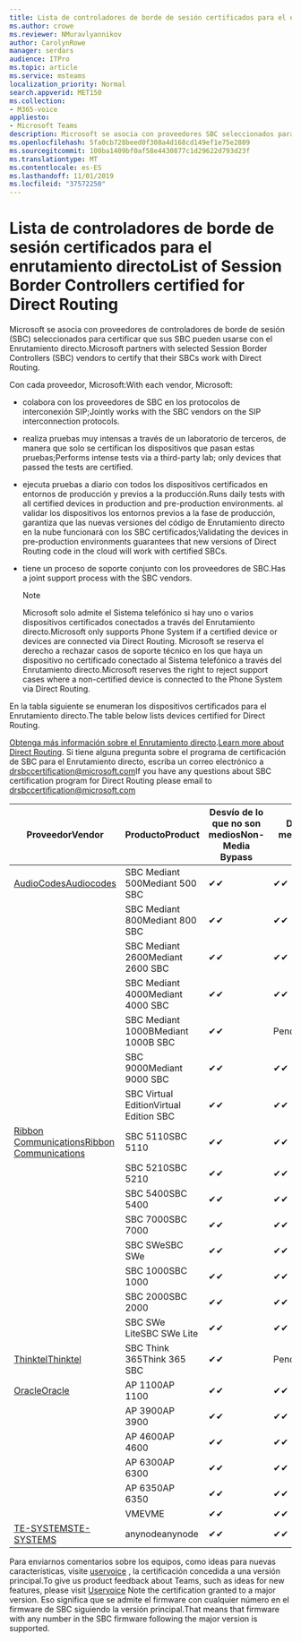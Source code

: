 ```yaml
---
title: Lista de controladores de borde de sesión certificados para el enrutamiento directo
ms.author: crowe
ms.reviewer: NMuravlyannikov
author: CarolynRowe
manager: serdars
audience: ITPro
ms.topic: article
ms.service: msteams
localization_priority: Normal
search.appverid: MET150
ms.collection:
- M365-voice
appliesto:
- Microsoft Teams
description: Microsoft se asocia con proveedores SBC seleccionados para certificar que sus SBC pueden usarse con el Enrutamiento directo.
ms.openlocfilehash: 5fa0cb728beed0f308a4d168cd149ef1e75e2809
ms.sourcegitcommit: 100ba1409bf0af58e4430877c1d29622d793d23f
ms.translationtype: MT
ms.contentlocale: es-ES
ms.lasthandoff: 11/01/2019
ms.locfileid: "37572250"
---
```

# <a name="list-of-session-border-controllers-certified-for-direct-routing"></a><span data-ttu-id="e4b59-103">Lista de controladores de borde de sesión certificados para el enrutamiento directo</span><span class="sxs-lookup"><span data-stu-id="e4b59-103">List of Session Border Controllers certified for Direct Routing</span></span>

<span data-ttu-id="e4b59-104">Microsoft se asocia con proveedores de controladores de borde de sesión (SBC) seleccionados para certificar que sus SBC pueden usarse con el Enrutamiento directo.</span><span class="sxs-lookup"><span data-stu-id="e4b59-104">Microsoft partners with selected Session Border Controllers (SBC) vendors to certify that their SBCs work with Direct Routing.</span></span> 

<span data-ttu-id="e4b59-105">Con cada proveedor, Microsoft:</span><span class="sxs-lookup"><span data-stu-id="e4b59-105">With each vendor, Microsoft:</span></span> 

- <span data-ttu-id="e4b59-106">colabora con los proveedores de SBC en los protocolos de interconexión SIP;</span><span class="sxs-lookup"><span data-stu-id="e4b59-106">Jointly works with the SBC vendors on the SIP interconnection protocols.</span></span>
- <span data-ttu-id="e4b59-107">realiza pruebas muy intensas a través de un laboratorio de terceros, de manera que solo se certifican los dispositivos que pasan estas pruebas;</span><span class="sxs-lookup"><span data-stu-id="e4b59-107">Performs intense tests via a third-party lab; only devices that passed the tests are certified.</span></span> 
- <span data-ttu-id="e4b59-108">ejecuta pruebas a diario con todos los dispositivos certificados en entornos de producción y previos a la producción.</span><span class="sxs-lookup"><span data-stu-id="e4b59-108">Runs daily tests with all certified devices in production and pre-production environments.</span></span> <span data-ttu-id="e4b59-109">al validar los dispositivos los entornos previos a la fase de producción, garantiza que las nuevas versiones del código de Enrutamiento directo en la nube funcionará con los SBC certificados;</span><span class="sxs-lookup"><span data-stu-id="e4b59-109">Validating the devices in pre-production environments guarantees that new versions of Direct Routing code in the cloud will work with certified SBCs.</span></span> 
- <span data-ttu-id="e4b59-110">tiene un proceso de soporte conjunto con los proveedores de SBC.</span><span class="sxs-lookup"><span data-stu-id="e4b59-110">Has a joint support process with the SBC vendors.</span></span>


  > [!NOTE]
  > <span data-ttu-id="e4b59-111">Microsoft solo admite el Sistema telefónico si hay uno o varios dispositivos certificados conectados a través del Enrutamiento directo.</span><span class="sxs-lookup"><span data-stu-id="e4b59-111">Microsoft only supports Phone System if a certified device or devices are connected via Direct Routing.</span></span> <span data-ttu-id="e4b59-112">Microsoft se reserva el derecho a rechazar casos de soporte técnico en los que haya un dispositivo no certificado conectado al Sistema telefónico a través del Enrutamiento directo.</span><span class="sxs-lookup"><span data-stu-id="e4b59-112">Microsoft reserves the right to reject support cases where a non-certified device is connected to the Phone System via Direct Routing.</span></span> 

<span data-ttu-id="e4b59-113">En la tabla siguiente se enumeran los dispositivos certificados para el Enrutamiento directo.</span><span class="sxs-lookup"><span data-stu-id="e4b59-113">The table below lists devices certified for Direct Routing.</span></span> 

<span data-ttu-id="e4b59-114">[Obtenga más información sobre el Enrutamiento directo](https://aka.ms/dr).</span><span class="sxs-lookup"><span data-stu-id="e4b59-114">[Learn more about Direct Routing](https://aka.ms/dr).</span></span> <span data-ttu-id="e4b59-115">Si tiene alguna pregunta sobre el programa de certificación de SBC para el Enrutamiento directo, escriba un correo electrónico a drsbccertification@microsoft.com</span><span class="sxs-lookup"><span data-stu-id="e4b59-115">If you have any questions about SBC certification program for Direct Routing please email to drsbccertification@microsoft.com</span></span>


|                                                       <span data-ttu-id="e4b59-116">Proveedor</span><span class="sxs-lookup"><span data-stu-id="e4b59-116">Vendor</span></span>                                                        |       <span data-ttu-id="e4b59-117">Producto</span><span class="sxs-lookup"><span data-stu-id="e4b59-117">Product</span></span>       | <span data-ttu-id="e4b59-118">Desvío de lo que no son medios</span><span class="sxs-lookup"><span data-stu-id="e4b59-118">Non-Media Bypass</span></span> | <span data-ttu-id="e4b59-119">Desvío de medios</span><span class="sxs-lookup"><span data-stu-id="e4b59-119">Media Bypass</span></span> | <span data-ttu-id="e4b59-120">Versión de software</span><span class="sxs-lookup"><span data-stu-id="e4b59-120">Software Version</span></span> |
|---------------------------------------------------------------------------------------------------------------------|---------------------|------------------|--------------|------------------|
| [<span data-ttu-id="e4b59-121">AudioCodes</span><span class="sxs-lookup"><span data-stu-id="e4b59-121">Audiocodes</span></span>](https://www.audiocodes.com/solutions-products/products/products-for-microsoft-365/direct-routing-for-microsoft-teams) |   <span data-ttu-id="e4b59-122">SBC Mediant 500</span><span class="sxs-lookup"><span data-stu-id="e4b59-122">Mediant 500 SBC</span></span>   |     <span data-ttu-id="e4b59-123">&#10004;</span><span class="sxs-lookup"><span data-stu-id="e4b59-123">&#10004;</span></span>     |   <span data-ttu-id="e4b59-124">&#10004;</span><span class="sxs-lookup"><span data-stu-id="e4b59-124">&#10004;</span></span>    |  <span data-ttu-id="e4b59-125">7.20 a. 250</span><span class="sxs-lookup"><span data-stu-id="e4b59-125">7.20A.250</span></span>   |
|                                                                                                                     |   <span data-ttu-id="e4b59-126">SBC Mediant 800</span><span class="sxs-lookup"><span data-stu-id="e4b59-126">Mediant 800 SBC</span></span>   |     <span data-ttu-id="e4b59-127">&#10004;</span><span class="sxs-lookup"><span data-stu-id="e4b59-127">&#10004;</span></span>     |   <span data-ttu-id="e4b59-128">&#10004;</span><span class="sxs-lookup"><span data-stu-id="e4b59-128">&#10004;</span></span>     |  <span data-ttu-id="e4b59-129">7.20 a. 250</span><span class="sxs-lookup"><span data-stu-id="e4b59-129">7.20A.250</span></span>   |
|                                                                                                                     |  <span data-ttu-id="e4b59-130">SBC Mediant 2600</span><span class="sxs-lookup"><span data-stu-id="e4b59-130">Mediant 2600 SBC</span></span>   |     <span data-ttu-id="e4b59-131">&#10004;</span><span class="sxs-lookup"><span data-stu-id="e4b59-131">&#10004;</span></span>     |   <span data-ttu-id="e4b59-132">&#10004;</span><span class="sxs-lookup"><span data-stu-id="e4b59-132">&#10004;</span></span>    |  <span data-ttu-id="e4b59-133">7.20 a. 250</span><span class="sxs-lookup"><span data-stu-id="e4b59-133">7.20A.250</span></span>   |
|                                                                                                                     |  <span data-ttu-id="e4b59-134">SBC Mediant 4000</span><span class="sxs-lookup"><span data-stu-id="e4b59-134">Mediant 4000 SBC</span></span>   |     <span data-ttu-id="e4b59-135">&#10004;</span><span class="sxs-lookup"><span data-stu-id="e4b59-135">&#10004;</span></span>     |   <span data-ttu-id="e4b59-136">&#10004;</span><span class="sxs-lookup"><span data-stu-id="e4b59-136">&#10004;</span></span>     |  <span data-ttu-id="e4b59-137">7.20 a. 250</span><span class="sxs-lookup"><span data-stu-id="e4b59-137">7.20A.250</span></span>   |
|                                                                                                                     | <span data-ttu-id="e4b59-138">SBC Mediant 1000B</span><span class="sxs-lookup"><span data-stu-id="e4b59-138">Mediant 1000B  SBC</span></span>  |     <span data-ttu-id="e4b59-139">&#10004;</span><span class="sxs-lookup"><span data-stu-id="e4b59-139">&#10004;</span></span>     |   <span data-ttu-id="e4b59-140">Pending</span><span class="sxs-lookup"><span data-stu-id="e4b59-140">Pending</span></span>     |  <span data-ttu-id="e4b59-141">7.20 a. 250</span><span class="sxs-lookup"><span data-stu-id="e4b59-141">7.20A.250</span></span>  |
|                                                                                                                     | <span data-ttu-id="e4b59-142">SBC 9000</span><span class="sxs-lookup"><span data-stu-id="e4b59-142">Mediant 9000  SBC</span></span>  |     <span data-ttu-id="e4b59-143">&#10004;</span><span class="sxs-lookup"><span data-stu-id="e4b59-143">&#10004;</span></span>     |   <span data-ttu-id="e4b59-144">&#10004;</span><span class="sxs-lookup"><span data-stu-id="e4b59-144">&#10004;</span></span>     |  <span data-ttu-id="e4b59-145">7.20 a. 250</span><span class="sxs-lookup"><span data-stu-id="e4b59-145">7.20A.250</span></span>   |                                                                       
|                                                                                                                     | <span data-ttu-id="e4b59-146">SBC Virtual Edition</span><span class="sxs-lookup"><span data-stu-id="e4b59-146">Virtual Edition SBC</span></span> |     <span data-ttu-id="e4b59-147">&#10004;</span><span class="sxs-lookup"><span data-stu-id="e4b59-147">&#10004;</span></span>     |   <span data-ttu-id="e4b59-148">&#10004;</span><span class="sxs-lookup"><span data-stu-id="e4b59-148">&#10004;</span></span>     |  <span data-ttu-id="e4b59-149">7.20 a. 250</span><span class="sxs-lookup"><span data-stu-id="e4b59-149">7.20A.250</span></span> |
|  [<span data-ttu-id="e4b59-150">Ribbon Communications</span><span class="sxs-lookup"><span data-stu-id="e4b59-150">Ribbon Communications</span></span>](https://ribboncommunications.com/solutions/enterprise-solutions/microsoft-skype-business)  |      <span data-ttu-id="e4b59-151">SBC 5110</span><span class="sxs-lookup"><span data-stu-id="e4b59-151">SBC 5110</span></span>       |     <span data-ttu-id="e4b59-152">&#10004;</span><span class="sxs-lookup"><span data-stu-id="e4b59-152">&#10004;</span></span>     |   <span data-ttu-id="e4b59-153">&#10004;</span><span class="sxs-lookup"><span data-stu-id="e4b59-153">&#10004;</span></span>    |       <span data-ttu-id="e4b59-154">V6.2</span><span class="sxs-lookup"><span data-stu-id="e4b59-154">V6.2</span></span>       |
|                                                                                                                     |      <span data-ttu-id="e4b59-155">SBC 5210</span><span class="sxs-lookup"><span data-stu-id="e4b59-155">SBC 5210</span></span>       |     <span data-ttu-id="e4b59-156">&#10004;</span><span class="sxs-lookup"><span data-stu-id="e4b59-156">&#10004;</span></span>     |  <span data-ttu-id="e4b59-157">&#10004;</span><span class="sxs-lookup"><span data-stu-id="e4b59-157">&#10004;</span></span>    |       <span data-ttu-id="e4b59-158">V6.2</span><span class="sxs-lookup"><span data-stu-id="e4b59-158">V6.2</span></span>       |
|                                                                                                                     |      <span data-ttu-id="e4b59-159">SBC 5400</span><span class="sxs-lookup"><span data-stu-id="e4b59-159">SBC 5400</span></span>       |     <span data-ttu-id="e4b59-160">&#10004;</span><span class="sxs-lookup"><span data-stu-id="e4b59-160">&#10004;</span></span>     |   <span data-ttu-id="e4b59-161">&#10004;</span><span class="sxs-lookup"><span data-stu-id="e4b59-161">&#10004;</span></span>   |       <span data-ttu-id="e4b59-162">V6.2</span><span class="sxs-lookup"><span data-stu-id="e4b59-162">V6.2</span></span>       |
|                                                                                                                     |      <span data-ttu-id="e4b59-163">SBC 7000</span><span class="sxs-lookup"><span data-stu-id="e4b59-163">SBC 7000</span></span>       |     <span data-ttu-id="e4b59-164">&#10004;</span><span class="sxs-lookup"><span data-stu-id="e4b59-164">&#10004;</span></span>     |   <span data-ttu-id="e4b59-165">&#10004;</span><span class="sxs-lookup"><span data-stu-id="e4b59-165">&#10004;</span></span>    |       <span data-ttu-id="e4b59-166">V6.2</span><span class="sxs-lookup"><span data-stu-id="e4b59-166">V6.2</span></span>       |
|                                                                                                                     |       <span data-ttu-id="e4b59-167">SBC SWe</span><span class="sxs-lookup"><span data-stu-id="e4b59-167">SBC SWe</span></span>       |     <span data-ttu-id="e4b59-168">&#10004;</span><span class="sxs-lookup"><span data-stu-id="e4b59-168">&#10004;</span></span>     |   <span data-ttu-id="e4b59-169">&#10004;</span><span class="sxs-lookup"><span data-stu-id="e4b59-169">&#10004;</span></span>   |       <span data-ttu-id="e4b59-170">V6.2</span><span class="sxs-lookup"><span data-stu-id="e4b59-170">V6.2</span></span>       |
|                                                                                                                     |      <span data-ttu-id="e4b59-171">SBC 1000</span><span class="sxs-lookup"><span data-stu-id="e4b59-171">SBC 1000</span></span>       |     <span data-ttu-id="e4b59-172">&#10004;</span><span class="sxs-lookup"><span data-stu-id="e4b59-172">&#10004;</span></span>     |   <span data-ttu-id="e4b59-173">&#10004;</span><span class="sxs-lookup"><span data-stu-id="e4b59-173">&#10004;</span></span>    |      <span data-ttu-id="e4b59-174">v8.0.1</span><span class="sxs-lookup"><span data-stu-id="e4b59-174">v8.0.1</span></span>     |
|                                                                                                                     |      <span data-ttu-id="e4b59-175">SBC 2000</span><span class="sxs-lookup"><span data-stu-id="e4b59-175">SBC 2000</span></span>       |     <span data-ttu-id="e4b59-176">&#10004;</span><span class="sxs-lookup"><span data-stu-id="e4b59-176">&#10004;</span></span>     |   <span data-ttu-id="e4b59-177">&#10004;</span><span class="sxs-lookup"><span data-stu-id="e4b59-177">&#10004;</span></span>   |     <span data-ttu-id="e4b59-178">v8.0.1</span><span class="sxs-lookup"><span data-stu-id="e4b59-178">v8.0.1</span></span>     |
|                                                                                                                     |    <span data-ttu-id="e4b59-179">SBC SWe Lite</span><span class="sxs-lookup"><span data-stu-id="e4b59-179">SBC SWe Lite</span></span>     |     <span data-ttu-id="e4b59-180">&#10004;</span><span class="sxs-lookup"><span data-stu-id="e4b59-180">&#10004;</span></span>     |  <span data-ttu-id="e4b59-181">&#10004;</span><span class="sxs-lookup"><span data-stu-id="e4b59-181">&#10004;</span></span>    |      <span data-ttu-id="e4b59-182">v8.0.1</span><span class="sxs-lookup"><span data-stu-id="e4b59-182">v8.0.1</span></span>    |
|                     [<span data-ttu-id="e4b59-183">Thinktel</span><span class="sxs-lookup"><span data-stu-id="e4b59-183">Thinktel</span></span>](https://www.thinktel.ca/services/think-365/think-365-overview/)                      |    <span data-ttu-id="e4b59-184">SBC Think 365</span><span class="sxs-lookup"><span data-stu-id="e4b59-184">Think 365 SBC</span></span>    |     <span data-ttu-id="e4b59-185">&#10004;</span><span class="sxs-lookup"><span data-stu-id="e4b59-185">&#10004;</span></span>     |   <span data-ttu-id="e4b59-186">Pending</span><span class="sxs-lookup"><span data-stu-id="e4b59-186">Pending</span></span>    |       <span data-ttu-id="e4b59-187">V1.4</span><span class="sxs-lookup"><span data-stu-id="e4b59-187">V1.4</span></span>       |
|                     [<span data-ttu-id="e4b59-188">Oracle</span><span class="sxs-lookup"><span data-stu-id="e4b59-188">Oracle</span></span>](https://www.oracle.com/industries/communications/enterprise-session-border-controller/microsoft.html)                      |    <span data-ttu-id="e4b59-189">AP 1100</span><span class="sxs-lookup"><span data-stu-id="e4b59-189">AP 1100</span></span>      |    <span data-ttu-id="e4b59-190">&#10004;</span><span class="sxs-lookup"><span data-stu-id="e4b59-190">&#10004;</span></span>     |    <span data-ttu-id="e4b59-191">&#10004;</span><span class="sxs-lookup"><span data-stu-id="e4b59-191">&#10004;</span></span>    |   <span data-ttu-id="e4b59-192">8.3.0.0.1</span><span class="sxs-lookup"><span data-stu-id="e4b59-192">8.3.0.0.1</span></span> |
|                                                                                                                    |    <span data-ttu-id="e4b59-193">AP 3900</span><span class="sxs-lookup"><span data-stu-id="e4b59-193">AP 3900</span></span>           |    <span data-ttu-id="e4b59-194">&#10004;</span><span class="sxs-lookup"><span data-stu-id="e4b59-194">&#10004;</span></span>     |    <span data-ttu-id="e4b59-195">&#10004;</span><span class="sxs-lookup"><span data-stu-id="e4b59-195">&#10004;</span></span>   |   <span data-ttu-id="e4b59-196">8.3.0.0.1</span><span class="sxs-lookup"><span data-stu-id="e4b59-196">8.3.0.0.1</span></span>  | 
|                                                                                                                    |      <span data-ttu-id="e4b59-197">AP 4600</span><span class="sxs-lookup"><span data-stu-id="e4b59-197">AP 4600</span></span>         |    <span data-ttu-id="e4b59-198">&#10004;</span><span class="sxs-lookup"><span data-stu-id="e4b59-198">&#10004;</span></span>   |    <span data-ttu-id="e4b59-199">&#10004;</span><span class="sxs-lookup"><span data-stu-id="e4b59-199">&#10004;</span></span>     |     <span data-ttu-id="e4b59-200">8.3.0.0.1</span><span class="sxs-lookup"><span data-stu-id="e4b59-200">8.3.0.0.1</span></span>  |
|                                                                                                                    |      <span data-ttu-id="e4b59-201">AP 6300</span><span class="sxs-lookup"><span data-stu-id="e4b59-201">AP 6300</span></span>         |    <span data-ttu-id="e4b59-202">&#10004;</span><span class="sxs-lookup"><span data-stu-id="e4b59-202">&#10004;</span></span>   |    <span data-ttu-id="e4b59-203">&#10004;</span><span class="sxs-lookup"><span data-stu-id="e4b59-203">&#10004;</span></span>     |     <span data-ttu-id="e4b59-204">8.3.0.0.1</span><span class="sxs-lookup"><span data-stu-id="e4b59-204">8.3.0.0.1</span></span>  |
|                                                                                                                   |      <span data-ttu-id="e4b59-205">AP 6350</span><span class="sxs-lookup"><span data-stu-id="e4b59-205">AP 6350</span></span>           |    <span data-ttu-id="e4b59-206">&#10004;</span><span class="sxs-lookup"><span data-stu-id="e4b59-206">&#10004;</span></span>   |    <span data-ttu-id="e4b59-207">&#10004;</span><span class="sxs-lookup"><span data-stu-id="e4b59-207">&#10004;</span></span>    |     <span data-ttu-id="e4b59-208">8.3.0.0.1</span><span class="sxs-lookup"><span data-stu-id="e4b59-208">8.3.0.0.1</span></span>  |                                             
|                                                                                                                    |      <span data-ttu-id="e4b59-209">VME</span><span class="sxs-lookup"><span data-stu-id="e4b59-209">VME</span></span>           |    <span data-ttu-id="e4b59-210">&#10004;</span><span class="sxs-lookup"><span data-stu-id="e4b59-210">&#10004;</span></span>    |    <span data-ttu-id="e4b59-211">&#10004;</span><span class="sxs-lookup"><span data-stu-id="e4b59-211">&#10004;</span></span>    |     <span data-ttu-id="e4b59-212">8.3.0.0.1</span><span class="sxs-lookup"><span data-stu-id="e4b59-212">8.3.0.0.1</span></span>   |
|                     [<span data-ttu-id="e4b59-213">TE-SYSTEMS</span><span class="sxs-lookup"><span data-stu-id="e4b59-213">TE-SYSTEMS</span></span>](https://www.anynode.de/anynode-and-microsoft-teams/)                               |     <span data-ttu-id="e4b59-214">anynode</span><span class="sxs-lookup"><span data-stu-id="e4b59-214">anynode</span></span>         |     <span data-ttu-id="e4b59-215">&#10004;</span><span class="sxs-lookup"><span data-stu-id="e4b59-215">&#10004;</span></span>   |  <span data-ttu-id="e4b59-216">&#10004;</span><span class="sxs-lookup"><span data-stu-id="e4b59-216">&#10004;</span></span>   |      <span data-ttu-id="e4b59-217">v3.16.2</span><span class="sxs-lookup"><span data-stu-id="e4b59-217">v3.16.2</span></span>      |

<span data-ttu-id="e4b59-218">Para enviarnos comentarios sobre los equipos, como ideas para nuevas características, visite [uservoice](https://microsoftteams.uservoice.com) , la certificación concedida a una versión principal.</span><span class="sxs-lookup"><span data-stu-id="e4b59-218">To give us product feedback about Teams, such as ideas for new features, please visit [Uservoice](https://microsoftteams.uservoice.com) Note the certification granted to a major version.</span></span> <span data-ttu-id="e4b59-219">Eso significa que se admite el firmware con cualquier número en el firmware de SBC siguiendo la versión principal.</span><span class="sxs-lookup"><span data-stu-id="e4b59-219">That means that firmware with any number in the SBC firmware following the major version is supported.</span></span>
